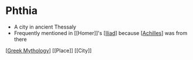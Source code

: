 # Phthia

- A city in ancient Thessaly
- Frequently mentioned in [[Homer]]'s [[Iliad]] because [[Achilles]] was from there

[[Greek Mythology]] [[Place]] [[City]]

[//begin]: # "Autogenerated link references for markdown compatibility"
[Iliad]: iliad "Iliad"
[Achilles]: achilles "Achilles"
[Greek Mythology]: greek-mythology "Greek Mythology"
[//end]: # "Autogenerated link references"